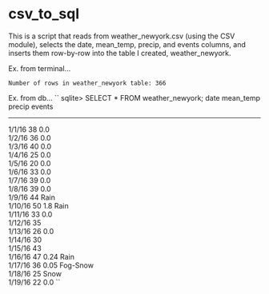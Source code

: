 # csv_to_sql
This is a script that reads from weather_newyork.csv (using the CSV module), selects the date, mean_temp, precip, and events columns, and inserts them row-by-row into the table I created, weather_newyork.

Ex. from terminal...

``
Number of rows in weather_newyork table: 366
``

Ex. from db...
``
sqlite> SELECT * FROM weather_newyork;
date      mean_temp  precip  events       
--------  ---------  ------  -------------
1/1/16    38         0.0                  
1/2/16    36         0.0                  
1/3/16    40         0.0                  
1/4/16    25         0.0                  
1/5/16    20         0.0                  
1/6/16    33         0.0                  
1/7/16    39         0.0                  
1/8/16    39         0.0                  
1/9/16    44                 Rain         
1/10/16   50         1.8     Rain         
1/11/16   33         0.0                  
1/12/16   35                              
1/13/16   26         0.0                  
1/14/16   30                              
1/15/16   43                              
1/16/16   47         0.24    Rain         
1/17/16   36         0.05    Fog-Snow     
1/18/16   25                 Snow         
1/19/16   22         0.0
``            
